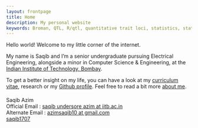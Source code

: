 ```yaml
---
layout: frontpage
title: Home
description: My personal website
keywords: Broman, QTL, R/qtl, quantitative trait loci, statistics, statistical genetics, recombination
---
```

Hello world! Welcome to my little corner of the internet.<br>

My name is Saqib and I’m a senior undergraduate pursuing Electrical Engineering, alongside a minor in Computer Science & Engineering, at the [Indian Institute of Technology, Bombay](http://iitb.ac.in/).<br>

To get a better insight on my life, you can have a look at my [curriculum vitae]({{BASE_PATH}}/assets/cv411.pdf), research or my [Github profile](https://github.com/saqib1707). Feel free to read a bit more [about me]().<br>

<!-- <div class="navbar">
  <div class="navbar-inner">  
      <ul class="nav">
          <li><a href="{{ BASE_PATH }}/assets/saqib_cv.pdf">cv</a></li>
          <li><a href="https://github.com/saqib1707">github</a></li>
          <li><a href="https://kbroman.org/blog">blog</a></li>
          <li><a href="https://facebook.com/saqib1707">Facebook</a></li>
      </ul>
  </div>
</div> -->

<!-- <table class="wide">
<tr>
  <td class="left">
    <a href="pages/publpics/iplotCorr.html">
        <img src="assets/publpics/iplotCorr.png" alt="R/qtlcharts example" title="R/qtlcharts example"/>
    </a>
  </td>
  <td class="right">
    <a href="pages/publpics/tian2016_fig4.html">
        <img src="assets/publpics/tian2016_fig4.png" alt="Tian et
        al. (2016) Fig 4" title="Tian et al. (2016) Fig 4"/>
    </a>
  </td>
</tr>
<tr>
  <td class="left">
    <a href="pages/publpics/samplemixups_fig7.html">
        <img src="assets/publpics/samplemixups_fig7.png" alt="Broman et al. (2013) Fig 7" title="Broman et al. (2013) Fig 7"/>
    </a>
  </td>
  <td class="right">
    <a href="pages/publpics/isletc6_fig4.html">
        <img src="assets/publpics/isletc6_fig4.png" alt="Tian et al. (2015) Fig 4" title="Tian et al. (2015) Fig 4"/>
    </a>
  </td>
</tr>
</table> -->

<!-- <div class="navbar">
  <div class="navbar-inner">
      <ul class="nav">
          <li><a href="morefigs.html">see more figures</a></li>
      </ul>
  </div>
</div>
 -->

<div class="container">
<h4><a name="contact"></a></h4>
    <div class="row-fluid">
        <div class="span5">
            Saqib Azim <br/>
            Official Email : <a href="mailto:saqib_azim@iitb.ac.in">saqib undersore azim at iitb.ac.in</a> <br/>
            Alternate Email : <a href="mailto:azimsaqib10@gmail.com">azimsaqib10 at gmail.com</a>   
        </div>
        <!-- <div class="span5">
            Saqib Azim<br/>
            <a href="https://www.biostat.wisc.edu">Department of Biostatistics &amp; Medical Informatics</a><br/>
            <a href="https://www.wisc.edu">University of Wisconsin&ndash;Madison</a><br/>
            <a href="https://map.wisc.edu/s/2tie3nen">2126 Genetics/Biotechnology Center</a><br/>
            425 Henry Mall<br/>
            Madison, Wisconsin 53706<br/>
            USA<br/><br/>
            <div id="hide_email">
            Email: <code>bro</code><b>I</b><code>man</code><b>don't</b><code>@</code><b>want</b><code></code><b>spam!
            </b><code></code><b>So</b><code></code><b>please</b><code>wi</code><b>leave
            </b><code>sc</code><b>me</b><code>.</code><b>alone</b><code>e</code><b>!</b><code>du</code><br/>
            Phone: 608-262-4633
            </div>
        </div> -->
        <!-- <div class="span2">
        <a href="../assets/pics/karl_2014-03-30.jpg">
            <img src="../assets/pics/karl_2014-03-30_small.jpg"
                  title="Karl Broman" alt="Karl Broman"/></a>
        </div> -->
        <div class="span1">
          <a href="https://github.com/saqib1707">saqib1707</a>
        </div>
    </div>
</div>